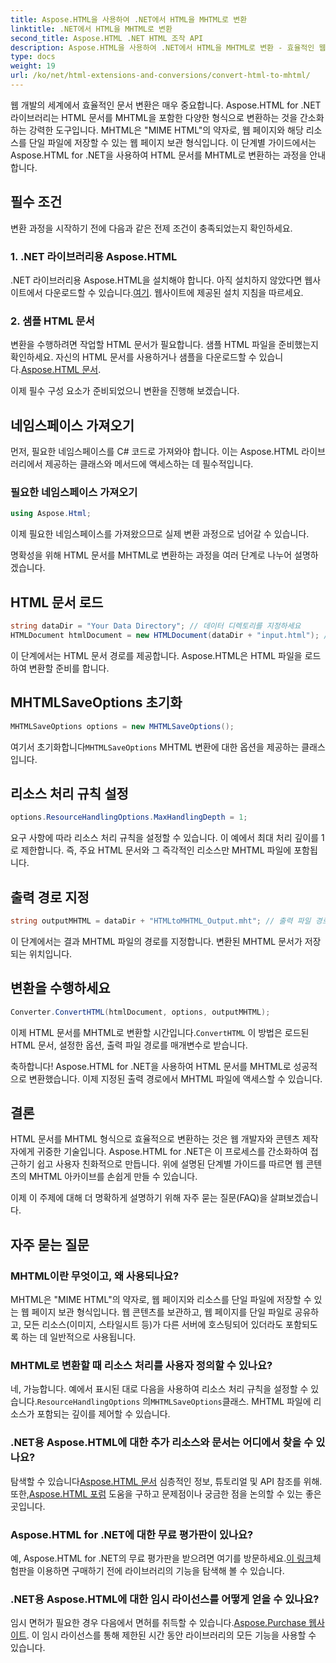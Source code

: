 ```yaml
---
title: Aspose.HTML을 사용하여 .NET에서 HTML을 MHTML로 변환
linktitle: .NET에서 HTML을 MHTML로 변환
second_title: Aspose.HTML .NET HTML 조작 API
description: Aspose.HTML을 사용하여 .NET에서 HTML을 MHTML로 변환 - 효율적인 웹 콘텐츠 보관을 위한 단계별 가이드. .NET용 Aspose.HTML을 사용하여 MHTML 보관소를 만드는 방법을 알아보세요.
type: docs
weight: 19
url: /ko/net/html-extensions-and-conversions/convert-html-to-mhtml/
---
```


웹 개발의 세계에서 효율적인 문서 변환은 매우 중요합니다. Aspose.HTML for .NET 라이브러리는 HTML 문서를 MHTML을 포함한 다양한 형식으로 변환하는 것을 간소화하는 강력한 도구입니다. MHTML은 "MIME HTML"의 약자로, 웹 페이지와 해당 리소스를 단일 파일에 저장할 수 있는 웹 페이지 보관 형식입니다. 이 단계별 가이드에서는 Aspose.HTML for .NET을 사용하여 HTML 문서를 MHTML로 변환하는 과정을 안내합니다.

## 필수 조건

변환 과정을 시작하기 전에 다음과 같은 전제 조건이 충족되었는지 확인하세요.

### 1. .NET 라이브러리용 Aspose.HTML

 .NET 라이브러리용 Aspose.HTML을 설치해야 합니다. 아직 설치하지 않았다면 웹사이트에서 다운로드할 수 있습니다.[여기](https://releases.aspose.com/html/net/). 웹사이트에 제공된 설치 지침을 따르세요.

### 2. 샘플 HTML 문서

변환을 수행하려면 작업할 HTML 문서가 필요합니다. 샘플 HTML 파일을 준비했는지 확인하세요. 자신의 HTML 문서를 사용하거나 샘플을 다운로드할 수 있습니다.[Aspose.HTML 문서](https://reference.aspose.com/html/net/).

이제 필수 구성 요소가 준비되었으니 변환을 진행해 보겠습니다.

## 네임스페이스 가져오기

먼저, 필요한 네임스페이스를 C# 코드로 가져와야 합니다. 이는 Aspose.HTML 라이브러리에서 제공하는 클래스와 메서드에 액세스하는 데 필수적입니다.

### 필요한 네임스페이스 가져오기

```csharp
using Aspose.Html;
```

이제 필요한 네임스페이스를 가져왔으므로 실제 변환 과정으로 넘어갈 수 있습니다.

명확성을 위해 HTML 문서를 MHTML로 변환하는 과정을 여러 단계로 나누어 설명하겠습니다.

## HTML 문서 로드

```csharp
string dataDir = "Your Data Directory"; // 데이터 디렉토리를 지정하세요
HTMLDocument htmlDocument = new HTMLDocument(dataDir + "input.html"); // HTML 문서를 로드합니다
```

이 단계에서는 HTML 문서 경로를 제공합니다. Aspose.HTML은 HTML 파일을 로드하여 변환할 준비를 합니다.

## MHTMLSaveOptions 초기화

```csharp
MHTMLSaveOptions options = new MHTMLSaveOptions();
```

 여기서 초기화합니다`MHTMLSaveOptions` MHTML 변환에 대한 옵션을 제공하는 클래스입니다.

## 리소스 처리 규칙 설정

```csharp
options.ResourceHandlingOptions.MaxHandlingDepth = 1;
```

요구 사항에 따라 리소스 처리 규칙을 설정할 수 있습니다. 이 예에서 최대 처리 깊이를 1로 제한합니다. 즉, 주요 HTML 문서와 그 즉각적인 리소스만 MHTML 파일에 포함됩니다.

## 출력 경로 지정

```csharp
string outputMHTML = dataDir + "HTMLtoMHTML_Output.mht"; // 출력 파일 경로를 지정하세요
```

이 단계에서는 결과 MHTML 파일의 경로를 지정합니다. 변환된 MHTML 문서가 저장되는 위치입니다.

## 변환을 수행하세요

```csharp
Converter.ConvertHTML(htmlDocument, options, outputMHTML);
```

 이제 HTML 문서를 MHTML로 변환할 시간입니다.`ConvertHTML` 이 방법은 로드된 HTML 문서, 설정한 옵션, 출력 파일 경로를 매개변수로 받습니다.

축하합니다! Aspose.HTML for .NET을 사용하여 HTML 문서를 MHTML로 성공적으로 변환했습니다. 이제 지정된 출력 경로에서 MHTML 파일에 액세스할 수 있습니다.

## 결론

HTML 문서를 MHTML 형식으로 효율적으로 변환하는 것은 웹 개발자와 콘텐츠 제작자에게 귀중한 기술입니다. Aspose.HTML for .NET은 이 프로세스를 간소화하여 접근하기 쉽고 사용자 친화적으로 만듭니다. 위에 설명된 단계별 가이드를 따르면 웹 콘텐츠의 MHTML 아카이브를 손쉽게 만들 수 있습니다.

이제 이 주제에 대해 더 명확하게 설명하기 위해 자주 묻는 질문(FAQ)을 살펴보겠습니다.

## 자주 묻는 질문

### MHTML이란 무엇이고, 왜 사용되나요?

MHTML은 "MIME HTML"의 약자로, 웹 페이지와 리소스를 단일 파일에 저장할 수 있는 웹 페이지 보관 형식입니다. 웹 콘텐츠를 보관하고, 웹 페이지를 단일 파일로 공유하고, 모든 리소스(이미지, 스타일시트 등)가 다른 서버에 호스팅되어 있더라도 포함되도록 하는 데 일반적으로 사용됩니다.

### MHTML로 변환할 때 리소스 처리를 사용자 정의할 수 있나요?

 네, 가능합니다. 예에서 표시된 대로 다음을 사용하여 리소스 처리 규칙을 설정할 수 있습니다.`ResourceHandlingOptions` 의`MHTMLSaveOptions`클래스. MHTML 파일에 리소스가 포함되는 깊이를 제어할 수 있습니다.

### .NET용 Aspose.HTML에 대한 추가 리소스와 문서는 어디에서 찾을 수 있나요?

 탐색할 수 있습니다[Aspose.HTML 문서](https://reference.aspose.com/html/net/) 심층적인 정보, 튜토리얼 및 API 참조를 위해. 또한,[Aspose.HTML 포럼](https://forum.aspose.com/) 도움을 구하고 문제점이나 궁금한 점을 논의할 수 있는 좋은 곳입니다.

### Aspose.HTML for .NET에 대한 무료 평가판이 있나요?

 예, Aspose.HTML for .NET의 무료 평가판을 받으려면 여기를 방문하세요.[이 링크](https://releases.aspose.com/)체험판을 이용하면 구매하기 전에 라이브러리의 기능을 탐색해 볼 수 있습니다.

### .NET용 Aspose.HTML에 대한 임시 라이선스를 어떻게 얻을 수 있나요?

 임시 면허가 필요한 경우 다음에서 면허를 취득할 수 있습니다.[Aspose.Purchase 웹사이트](https://purchase.aspose.com/temporary-license/). 이 임시 라이선스를 통해 제한된 시간 동안 라이브러리의 모든 기능을 사용할 수 있습니다.

